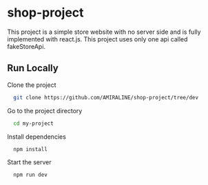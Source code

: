 # shop-project

This project is a simple store website with no server side and is fully implemented with react.js.
This project uses only one api called fakeStoreApi.

## Run Locally

Clone the project

```bash
  git clone https://github.com/AMIRALINE/shop-project/tree/dev
```

Go to the project directory

```bash
  cd my-project
```

Install dependencies

```bash
  npm install
```

Start the server

```bash
  npm run dev
```
